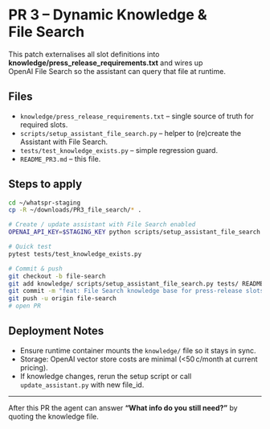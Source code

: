 # PR 3 – Dynamic Knowledge & File Search

This patch externalises all slot definitions into **knowledge/press_release_requirements.txt**
and wires up OpenAI File Search so the assistant can query that file at runtime.

## Files

* `knowledge/press_release_requirements.txt` – single source of truth for required slots.
* `scripts/setup_assistant_file_search.py` – helper to (re)create the Assistant with File Search.
* `tests/test_knowledge_exists.py` – simple regression guard.
* `README_PR3.md` – this file.

## Steps to apply

```bash
cd ~/whatspr-staging
cp -R ~/downloads/PR3_file_search/* .

# Create / update assistant with File Search enabled
OPENAI_API_KEY=$STAGING_KEY python scripts/setup_assistant_file_search.py

# Quick test
pytest tests/test_knowledge_exists.py

# Commit & push
git checkout -b file-search
git add knowledge/ scripts/setup_assistant_file_search.py tests/ README_PR3.md
git commit -m "feat: File Search knowledge base for press‑release slots"
git push -u origin file-search
# open PR
```

## Deployment Notes
* Ensure runtime container mounts the `knowledge/` file so it stays in sync.
* Storage: OpenAI vector store costs are minimal (<50 c/month at current pricing).
* If knowledge changes, rerun the setup script or call `update_assistant.py` with new file_id.

---
After this PR the agent can answer **“What info do you still need?”** by quoting the knowledge file.
